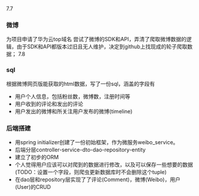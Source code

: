 7.7
### 微博
为项目申请了华为云top域名
尝试了微博的SDK和API，弄清了爬取微博数据的逻辑，由于SDK和API都版本过旧且无人维护，决定到github上找现成的轮子爬取数据；
7.8
### sql
根据微博网页版能获取的html数据，写了一份sql，涵盖的字段有     

* 用户个人信息，包括粉丝数，微博数，注册时间等  
* 用户收到的评论和发出的评论
* 用户发出的微博和所关注用户发布的微博(timeline)
### 后端搭建
* 用spring initializer创建了一份初始框架，作为微服务weibo_service。  
* 后端分层controller-service-dto-dao-repository-entity
* 建立了初步的ORM
* 个人觉得用户应该可以对爬到的数据进行修改，以及可以保存一些想要的数据(TODO：设置一个字段，则爬虫更新数据库时不会删除这个tuple)
* 在dao层和repository层实现了了评论(Comment)，微博(Weibo)，用户(User)的CRUD


